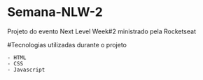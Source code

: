 # Semana-NLW-2
Projeto do evento Next Level Week#2 ministrado pela Rocketseat

#Tecnologias utilizadas durante o projeto
 
    - HTML
    - CSS
    - Javascript




   


